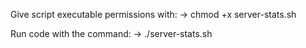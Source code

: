 Give script executable permissions with:
-> chmod +x server-stats.sh

Run code with the command: 
-> ./server-stats.sh

